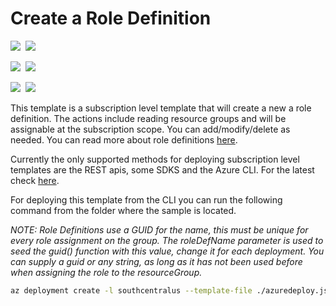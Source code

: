 # Create a Role Definition

<IMG SRC="https://azbotstorage.blob.core.windows.net/badges/create-role-def/PublicLastTestDate.svg" />&nbsp;
<IMG SRC="https://azbotstorage.blob.core.windows.net/badges/create-role-def/PublicDeployment.svg" />&nbsp;

<IMG SRC="https://azbotstorage.blob.core.windows.net/badges/create-role-def/FairfaxLastTestDate.svg" />&nbsp;
<IMG SRC="https://azbotstorage.blob.core.windows.net/badges/create-role-def/FairfaxDeployment.svg" />&nbsp;

<IMG SRC="https://azbotstorage.blob.core.windows.net/badges/create-role-def/BestPracticeResult.svg" />&nbsp;
<IMG SRC="https://azbotstorage.blob.core.windows.net/badges/create-role-def/CredScanResult.svg" />&nbsp;

This template is a subscription level template that will create a new a role definition.  The actions include reading resource groups and will be assignable at the subscription scope.  You can add/modify/delete as needed.  You can read more about role definitions [here](https://docs.microsoft.com/en-us/azure/role-based-access-control/role-definitions).

Currently the only supported methods for deploying subscription level templates are the REST apis, some SDKS and the Azure CLI.  For the latest check [here](https://docs.microsoft.com/en-us/azure/azure-resource-manager/create-resource-group-in-template#create-empty-resource-group).

For deploying this template from the CLI you can run the following command from the folder where the sample is located.

<i>NOTE: Role Definitions use a GUID for the name, this must be unique for every role assignment on the group.  The roleDefName parameter is used to seed the guid() function with this value, change it for each deployment.  You can supply a guid or any string, as long as it has not been used before when assigning the role to the resourceGroup.
</i>

```bash
az deployment create -l southcentralus --template-file ./azuredeploy.json --parameters roleDef={random seed}
```
